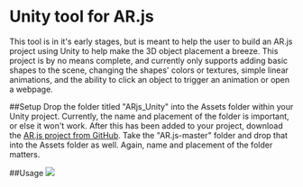 # Unity tool for AR.js
This tool is in it's early stages, but is meant to help the user to build an AR.js project using Unity to help make the 3D object placement a breeze. This project is by no means complete, and currently only supports adding basic shapes to the scene, changing the shapes' colors or textures, simple linear animations, and the ability to click an object to trigger an animation or open a webpage.

##Setup
Drop the folder titled "ARjs_Unity" into the Assets folder within your Unity project. Currently, the name and placement of the folder is important, or else it won't work. After this has been added to your project, download the [AR.js project from GitHub](https://github.com/jeromeetienne/AR.js). Take the "AR.js-master" folder and drop that into the Assets folder as well. Again, name and placement of the folder matters.

##Usage
![](adding_image_target_and_cube.gif)
